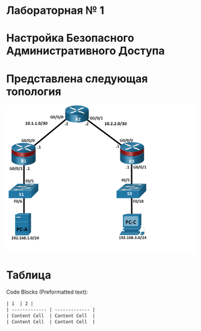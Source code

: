 #                Лабораторная № 1 
# Настройка Безопасного Административного Доступа
# Представлена следующая топология
![](topology.png)
# Таблица
Code Blocks (Preformatted text):

    | 1  | 2 |
    | ------------- | ------------- |
    | Content Cell  | Content Cell  |
    | Content Cell  | Content Cell  |
